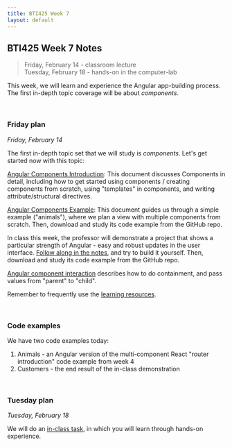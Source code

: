```yaml
---
title: BTI425 Week 7
layout: default
---
```


## BTI425 Week 7 Notes

> Friday, February 14 - classroom lecture  
> Tuesday, February 18 - hands-on in the computer-lab 

This week, we will learn and experience the Angular app-building process. The first in-depth topic coverage will be about *components*. 

<br>

### Friday plan

*Friday, February 14* 

The first in-depth topic set that we will study is *components*. Let's get started now with this topic:

[Angular Components Introduction](angular-components-intro): This document discusses Components in detail, including how to get started using components / creating components from scratch, using "templates" in components, and writing attribute/structural directives.

[Angular Components Example](angular-components-example): This document guides us through a simple example ("animals"), where we plan a view with multiple components from scratch. Then, download and study its code example from the GitHub repo.

In class this week, the professor will demonstrate a project that shows a particular strength of Angular - easy and robust updates in the user interface. [Follow along in the notes](angular-components-inclass), and try to build it yourself. Then, download and study its code example from the GitHub repo.

[Angular component interaction](angular-components-interaction) describes how to do containment, and pass values from "parent" to "child".

Remember to frequently use the [learning resources](/resources).

<br>

### Code examples

We have two code examples today:
1. Animals - an Angular version of the multi-component React "router introduction" code example from week 4 
2. Customers - the end result of the in-class demonstration 

<br>

### Tuesday plan

*Tuesday, February 18* 

We will do an [in-class task](week07-in-class), in which you will learn through hands-on experience. 

<br>
